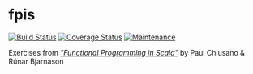 # fpis 
[![Build Status](https://travis-ci.org/rm-hull/fpis.svg?branch=master)](http://travis-ci.org/rm-hull/fpis)
[![Coverage Status](https://coveralls.io/repos/rm-hull/fpis/badge.svg?branch=master)](https://coveralls.io/r/rm-hull/fpis?branch=master)
[![Maintenance](https://img.shields.io/maintenance/yes/2017.svg?maxAge=2592000)]()

Exercises from [_"Functional Programming in Scala"_](https://www.amazon.co.uk/Functional-Programming-Scala-Paul-Chiusano/dp/1617290653/ref=sr_1_1) by Paul Chiusano & Rúnar Bjarnason
